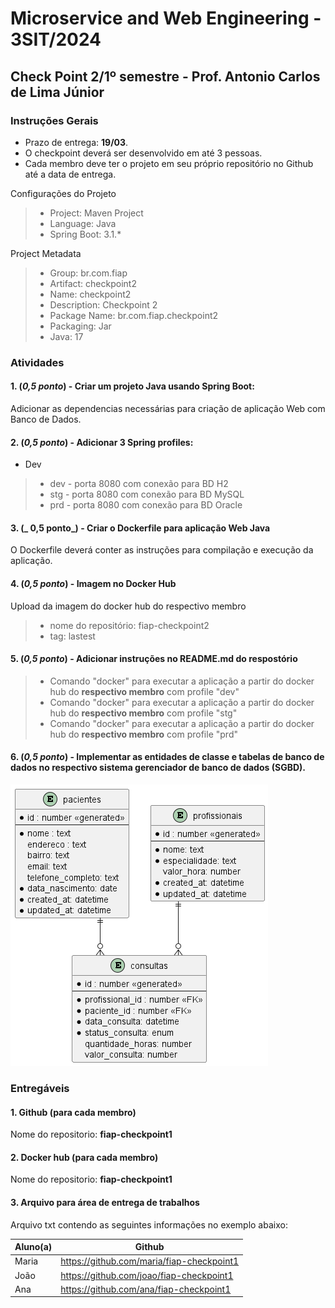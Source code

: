 # Microservice and Web Engineering - 3SIT/2024

## Check Point 2/1º semestre - Prof. Antonio Carlos de Lima Júnior

### Instruções Gerais

- Prazo de entrega: __19/03__.
- O checkpoint deverá ser desenvolvido em até 3 pessoas.
- Cada membro deve ter o projeto em seu próprio repositório no Github até a data de entrega.

Configurações do Projeto

> - Project: 	Maven Project
> - Language: 	Java
> - Spring Boot: 3.1.*

Project Metadata

> - Group: 	br.com.fiap
> - Artifact: 	checkpoint2
> - Name: 	checkpoint2
> - Description: Checkpoint 2
> - Package Name: br.com.fiap.checkpoint2
> - Packaging: 	Jar
> - Java: 		17

### Atividades

#### 1. (_0,5 ponto_) - Criar um projeto Java usando Spring Boot:

Adicionar as dependencias necessárias para criação de aplicação Web com Banco de Dados.

#### 2. (_0,5 ponto_) - Adicionar 3 Spring profiles: 

* Dev
> * dev - porta 8080 com conexão para BD H2
> * stg - porta 8080 com conexão para BD MySQL
> * prd - porta 8080 com conexão para BD Oracle

#### 3. (_ 0,5 ponto_) - Criar o Dockerfile para aplicação Web Java

O Dockerfile deverá conter as instruções para compilação e execução da aplicação.

#### 4. (_0,5 ponto_) -  Imagem no Docker Hub 

Upload da imagem do docker hub do respectivo membro

> - nome do repositório: fiap-checkpoint2
> - tag: lastest

#### 5. (_0,5 ponto_) - Adicionar instruções no README.md do respostório

> - Comando "docker" para executar a aplicação a partir do docker hub do __respectivo membro__ com profile "dev"
> - Comando "docker" para executar a aplicação a partir do docker hub do __respectivo membro__ com profile "stg"
> - Comando "docker" para executar a aplicação a partir do docker hub do __respectivo membro__ com profile "prd"

#### 6. (_0,5 ponto_) - Implementar as entidades de classe e tabelas de banco de dados no respectivo sistema gerenciador de banco de dados (SGBD).

![](assets\img\mer-agenda.png)

### Entregáveis

#### 1. Github (para cada membro)

Nome do repositorio: __fiap-checkpoint1__

#### 2. Docker hub (para cada membro)

Nome do repositorio: __fiap-checkpoint1__

#### 3. Arquivo para área de entrega de trabalhos

Arquivo txt contendo as seguintes informações no exemplo abaixo:

| Aluno(a) | Github |
| --- | --- |
| Maria | https://github.com/maria/fiap-checkpoint1 |
| João | https://github.com/joao/fiap-checkpoint1 |
| Ana | https://github.com/ana/fiap-checkpoint1 |


